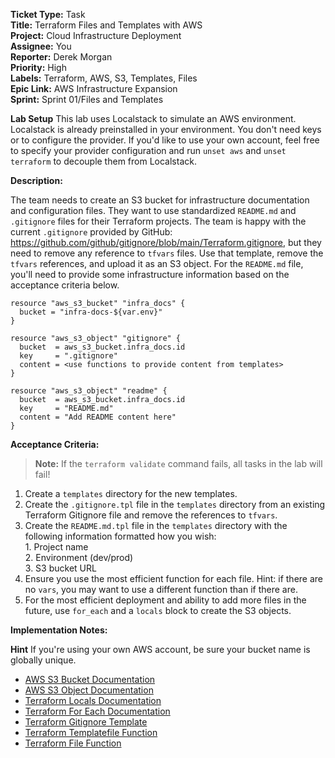 **Ticket Type:** Task  
**Title:** Terraform Files and Templates with AWS  
**Project:** Cloud Infrastructure Deployment  
**Assignee:** You  
**Reporter:** Derek Morgan  
**Priority:** High  
**Labels:** Terraform, AWS, S3, Templates, Files  
**Epic Link:** AWS Infrastructure Expansion  
**Sprint:** Sprint 01/Files and Templates

**Lab Setup**
This lab uses Localstack to simulate an AWS environment. Localstack is already preinstalled in your environment. You don't need keys or to configure the provider. If you'd like to use your own account, feel free to specify your provider configuration and run `unset aws` and `unset terraform` to decouple them from Localstack.

**Description:**

The team needs to create an S3 bucket for infrastructure documentation and configuration files. They want to use standardized `README.md` and `.gitignore` files for their Terraform projects. The team is happy with the current `.gitignore` provided by GitHub: <a href="https://github.com/github/gitignore/blob/main/Terraform.gitignore" target="_blank">https://github.com/github/gitignore/blob/main/Terraform.gitignore</a>, but they need to remove any reference to `tfvars` files. Use that template, remove the `tfvars` references, and upload it as an S3 object. For the `README.md` file, you'll need to provide some infrastructure information based on the acceptance criteria below.

```
resource "aws_s3_bucket" "infra_docs" {
  bucket = "infra-docs-${var.env}"
}

resource "aws_s3_object" "gitignore" {
  bucket  = aws_s3_bucket.infra_docs.id
  key     = ".gitignore"
  content = <use functions to provide content from templates>
}

resource "aws_s3_object" "readme" {
  bucket  = aws_s3_bucket.infra_docs.id
  key     = "README.md"
  content = "Add README content here"
}
```

**Acceptance Criteria:**

> **Note:** If the `terraform validate` command fails, all tasks in the lab will fail!

1. Create a `templates` directory for the new templates.  
2. Create the `.gitignore.tpl` file in the `templates` directory from an existing Terraform Gitignore file and remove the references to `tfvars`.   
3. Create the `README.md.tpl` file in the `templates` directory with the following information formatted how you wish:  
	1\. Project name  
	2\. Environment (dev/prod)  
	3\. S3 bucket URL  
4. Ensure you use the most efficient function for each file. Hint: if there are no `vars`, you may want to use a different function than if there are.   
5. For the most efficient deployment and ability to add more files in the future, use `for_each` and a `locals` block to create the S3 objects. 

**Implementation Notes:**

**Hint** If you're using your own AWS account, be sure your bucket name is globally unique. 

- <a href="https://registry.terraform.io/providers/hashicorp/aws/latest/docs/resources/s3_bucket" target="_blank">AWS S3 Bucket Documentation</a>  
- <a href="https://registry.terraform.io/providers/hashicorp/aws/latest/docs/resources/s3_object" target="_blank">AWS S3 Object Documentation</a>  
- <a href="https://developer.hashicorp.com/terraform/language/values/locals" target="_blank">Terraform Locals Documentation</a>  
- <a href="https://developer.hashicorp.com/terraform/language/meta-arguments/for_each" target="_blank">Terraform For Each Documentation</a>  
- <a href="https://github.com/github/gitignore/blob/main/Terraform.gitignore" target="_blank">Terraform Gitignore Template</a>  
- <a href="https://developer.hashicorp.com/terraform/language/functions/templatefile" target="_blank">Terraform Templatefile Function</a>  
- <a href="https://developer.hashicorp.com/terraform/language/functions/file" target="_blank">Terraform File Function</a>
